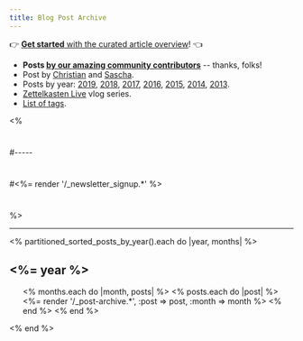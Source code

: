```yaml
---
title: Blog Post Archive
---
```


👉 [**Get started** with the curated article overview](/posts/overview/)! 👈

* **Posts [by our amazing community contributors](/authors/guests/)** -- thanks, folks!
* Post by [Christian](/authors/christian/) and [Sascha](/authors/sascha/).
* Posts by year: [2019](/posts/2018/), [2018](/posts/2018/), [2017](/posts/2017/), [2016](/posts/2016/), [2015](/posts/2015/), [2014](/posts/2014/), [2013](/posts/2013/).
* [Zettelkasten Live](/live/) vlog series.
* [List of tags](/posts/tags/).

<%
# 
#-----
#
#<%= render '/_newsletter_signup.*' %>
#
%>

-----

<% partitioned_sorted_posts_by_year().each do |year, months| %>
<h2><%= year %></h2>

<ul class="allposts">
<% months.each do |month, posts| %>
<% posts.each do |post| %>
<%= render '/_post-archive.*', :post => post, :month => month %>
<% end %>
<% end %> 
</ul>

<% end %>
